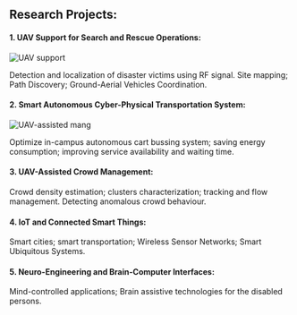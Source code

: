 ## Research Projects:

#### 1. UAV Support for Search and Rescue Operations:
![UAV support](https://user-images.githubusercontent.com/60743412/74014657-9288e580-49a8-11ea-8d5a-626e1a4186f9.png)

Detection and localization  of disaster victims using RF signal. Site mapping; Path Discovery; Ground-Aerial Vehicles Coordination.

#### 2. Smart Autonomous Cyber-Physical Transportation System:
![UAV-assisted mang](https://user-images.githubusercontent.com/60743412/74015114-733e8800-49a9-11ea-90b0-6b6bd8b45eb3.png)

Optimize in-campus autonomous cart bussing system; saving energy consumption; improving service availability and waiting time.

#### 3. UAV-Assisted Crowd Management: 
Crowd density estimation; clusters characterization; tracking and flow management. Detecting  anomalous crowd behaviour.

#### 4. IoT and Connected Smart Things: 
Smart cities; smart transportation; Wireless Sensor Networks; Smart Ubiquitous Systems.

#### 5. Neuro-Engineering and Brain-Computer Interfaces: 
Mind-controlled applications; Brain assistive technologies for the disabled persons. 


